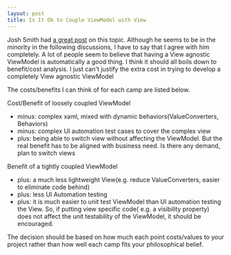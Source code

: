 ```yaml
---
layout: post
title: Is It Ok to Couple ViewModel with View
---
```

Josh Smith had <a href="https://groups.google.com/forum/#!topic/wpf-disciples/P-JwzRB_GE8">a great post</a> on this topic. Although he seems to be in the minority in the following discussions, I have to say that I agree with him completely. A lot of people seem to believe that having a View agnostic ViewModel is automatically a good thing. I think it should all boils down to benefit/cost analysis. I just can't justify the extra cost in trying to develop a completely View agnostic ViewModel

The costs/benefits I can think of for each camp are listed below.

Cost/Benefit of loosely coupled ViewModel


 - minus: complex xaml, mixed with dynamic behaviors(ValueConverters, Behaviors)
 - minus: complex UI automation test cases to cover the complex view
 - plus: being able to switch view without affecting the ViewModel. But the real benefit has to be aligned with business need. Is there any demand, plan to switch views


Benefit of a tightly coupled ViewModel


- plus: a much less lightweight View(e.g. reduce ValueConverters, easier to eliminate code behind)
- plus: less UI Automation testing 
- plus: it is much easier to unit test ViewModel than UI automation testing the View. So, if putting view specific code( e.g. a visibility property) does not affect the unit testability of the ViewModel, it should be encouraged.

The decision should be based on how much each point costs/values to your project rather than how well each camp fits your philosophical belief.  
